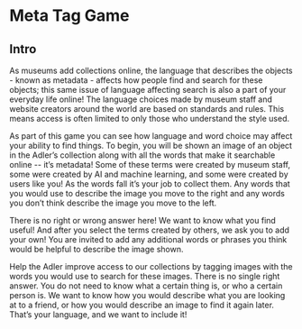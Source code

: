 # Meta Tag Game

## Intro

As museums add collections online, the language that describes the objects - known as metadata - affects how people find and search for these objects; this same issue of language affecting search is also a part of your everyday life online! The language choices made by museum staff and website creators around the world are based on standards and rules. This means access is often limited to only those who understand the style used.

As part of this game you can see how language and word choice may affect your ability to find things. To begin, you will be shown an image of an object in the Adler’s collection along with all the words that make it searchable online -- it’s metadata! Some of these terms were created by museum staff, some were created by AI and machine learning, and some were created by users like you! As the words fall it’s your job to collect them. Any words that you would use to describe the image you move to the right and any words you don’t think describe the image you move to the left. 

There is no right or wrong answer here! We want to know what you find useful! And after you select the terms created by others, we ask you to add your own! You are invited to add any additional words or phrases you think would be helpful to describe the image shown. 

Help the Adler improve access to our collections by tagging images with the words you would use to search for these images. There is no single right answer. You do not need to know what a certain thing is, or who a certain person is. We want to know how you would describe what you are looking at to a friend, or how you would describe an image to find it again later. That’s your language, and we want to include it!
